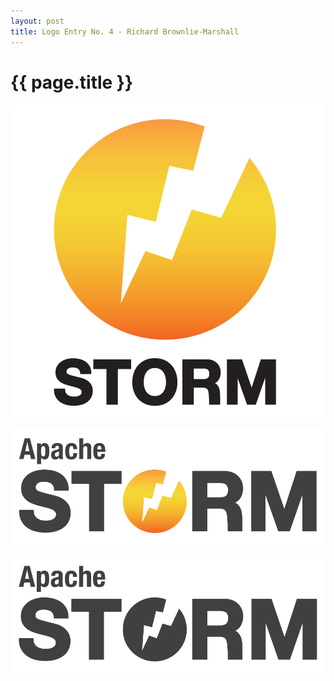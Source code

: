 ```yaml
---
layout: post
title: Logo Entry No. 4 - Richard Brownlie-Marshall
---
```


{{ page.title }}
================

![Storm Brand](/images/logocontest/rmarshall/StormLogo_Square.png)

![Storm Brand](/images/logocontest/rmarshall/StormLogo_Horizontal.png)

![Storm Brand](/images/logocontest/rmarshall/StormLogo_Horizontal_NoColour.png)

